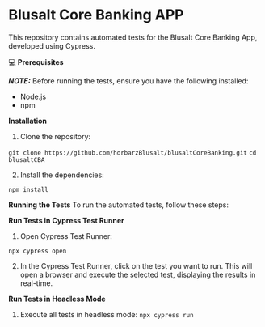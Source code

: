 # Blusalt Core Banking APP

This repository contains automated tests for the Blusalt Core Banking App, developed using Cypress. 

:computer: **Prerequisites**

**_NOTE:_** Before running the tests, ensure you have the following installed:

- Node.js
- npm

**Installation**
1. Clone the repository:

`git clone https://github.com/horbarzBlusalt/blusaltCoreBanking.git`
`cd blusaltCBA`


2. Install the dependencies:

`npm install`

**Running the Tests**
To run the automated tests, follow these steps:

**Run Tests in Cypress Test Runner**
1. Open Cypress Test Runner:

`npx cypress open`

2. In the Cypress Test Runner, click on the test you want to run. This will open a browser and execute the selected test, displaying the results in real-time.

**Run Tests in Headless Mode**
1. Execute all tests in headless mode:
`npx cypress run`



